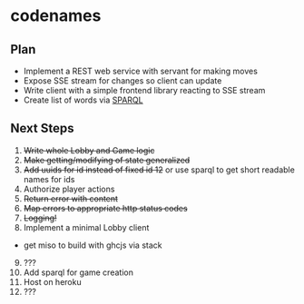 # codenames

## Plan

* Implement a REST web service with servant for making moves
* Expose SSE stream for changes so client can update
* Write client with a simple frontend library reacting to SSE stream
* Create list of words via [SPARQL](https://hackage.haskell.org/package/hsparql)

## Next Steps

1.  ~~Write whole Lobby and Game logic~~
2.  ~~Make getting/modifying of state generalized~~
3.  ~~Add uuids for id instead of fixed id 12~~ or use sparql to get short readable names for ids
4.  Authorize player actions
5.  ~~Return error with content~~
6.  ~~Map errors to appropriate http status codes~~
7.  ~~Logging!~~
8.  Implement a minimal Lobby client
  * get miso to build with ghcjs via stack
9.  ???
10. Add sparql for game creation
11. Host on heroku
12. ???

